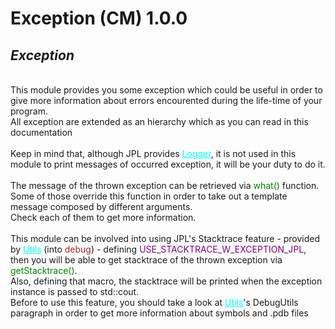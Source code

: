 # **Exception (CM) 1.0.0**
<h2><i>Exception</i></h2>
<br>
This module provides you some exception which could be useful in order to give more information about errors encourented during the life-time of your program. 
<br>All exception are extended as an hierarchy which as you can read in this documentation 
<br><br>
Keep in mind that, although JPL provides <a href="https://github.com/Gabriele-P03/Libraries/tree/main/logger" style="color:aqua">Logger</a>, it is not used in this module to print messages of occurred exception, it will be your duty to do it.
<br><br>
The message of the thrown exception can be retrieved via <span style="color:green">what()</span> function.<br>
Some of those override this function in order to take out a template message composed by different arguments.<br>
Check each of them to get more information.
<br><br>
This module can be involved into using JPL's Stacktrace feature - provided by <a href="https://github.com/Gabriele-P03/Libraries/tree/main/utils" style="color:aqua">Utils</a> (into <span style="color:brown">debug</span>) - 
defining <span style="color:purple">USE_STACKTRACE_W_EXCEPTION_JPL</span>, then
you will be able to get stacktrace of the thrown exception via <span style="color:green">getStacktrace()</span>. <br>
Also, defining that macro, the stacktrace will be printed when the exception instance is passed to std::cout.<br>
Before to use this feature, you should take a look at <a href="https://github.com/Gabriele-P03/Libraries/tree/main/utils" style="color:aqua">Utils</a>'s DebugUtils paragraph in order to get more information about symbols and .pdb files   

